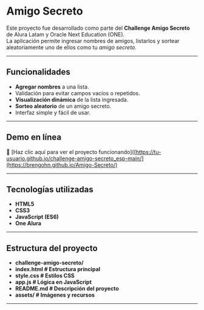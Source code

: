 # Amigo Secreto

Este proyecto fue desarrollado como parte del **Challenge Amigo Secreto** de Alura Latam y Oracle Next Education (ONE).  
La aplicación permite ingresar nombres de amigos, listarlos y sortear aleatoriamente uno de ellos como tu *amigo secreto*.

---

## Funcionalidades

- **Agregar nombres** a una lista.
- Validación para evitar campos vacíos o repetidos.
- **Visualización dinámica** de la lista ingresada.
- **Sorteo aleatorio** de un amigo secreto.
- Interfaz simple y fácil de usar.
---

## Demo en línea

🔗 [Haz clic aquí para ver el proyecto funcionando]([https://tu-usuario.github.io/challenge-amigo-secreto_esp-main/](https://brengohn.github.io/Amigo-Secreto/)

---

## Tecnologías utilizadas

- **HTML5**
- **CSS3**
- **JavaScript (ES6)**
- **One Alura**

---

## Estructura del proyecto

- **challenge-amigo-secreto/**
- **index.html       # Estructura principal**
- **style.css        # Estilos CSS**
- **app.js           # Lógica en JavaScript**
- **README.md        # Descripción del proyecto**
- **assets/          # Imágenes y recursos**

---

